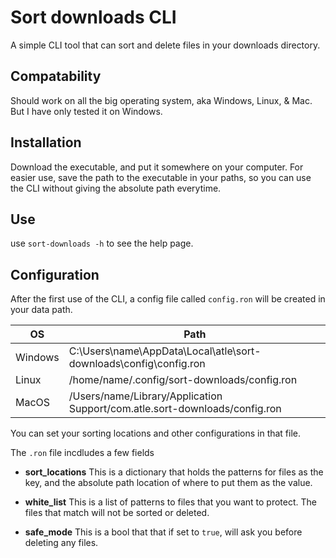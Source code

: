 # Sort downloads CLI

A simple CLI tool that can sort and delete files in your downloads directory.

## Compatability

Should work on all the big operating system, aka Windows, Linux, & Mac.
But I have only tested it on Windows.

## Installation

Download the executable, and put it somewhere on your computer.
For easier use, save the path to the executable in your paths, so you can use the CLI without giving the absolute path everytime.

## Use

use `sort-downloads -h` to see the help page.

## Configuration

After the first use of the CLI, a config file called `config.ron` will be created in your data path.

| OS      | Path                                                                       |
| ------- | -------------------------------------------------------------------------- |
| Windows | C:\Users\name\AppData\Local\atle\sort-downloads\config\config.ron          |
| Linux   | /home/name/.config/sort-downloads/config.ron                               |
| MacOS   | /Users/name/Library/Application Support/com.atle.sort-downloads/config.ron |

You can set your sorting locations and other configurations in that file.

The `.ron` file incdludes a few fields

- **sort_locations**
  This is a dictionary that holds the patterns for files as the key, and the absolute path location of where to put them as the value.

- **white_list**
  This is a list of patterns to files that you want to protect. The files that match will not be sorted or deleted.

- **safe_mode**
  This is a bool that that if set to `true`, will ask you before deleting any files.
